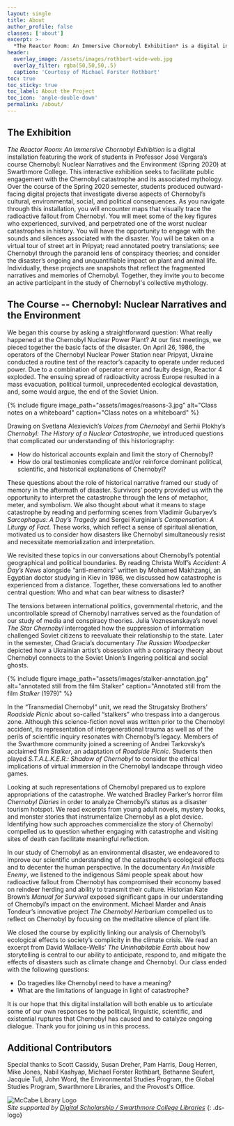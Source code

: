 ```yaml
---
layout: single
title: About
author_profile: false
classes: ['about']
excerpt: >-
  *The Reactor Room: An Immersive Chornobyl Exhibition* is a digital installation featuring the work of students in Professor José Vergara’s course Chernobyl: Nuclear Narratives and the Environment (Spring 2020) at Swarthmore College. This interactive exhibition seeks to facilitate public engagement with the Chornobyl catastrophe and its associated mythology.
header:
  overlay_image: /assets/images/rothbart-wide-web.jpg
  overlay_filter: rgba(50,50,50,.5)
  caption: 'Courtesy of Michael Forster Rothbart'
toc: true
toc_sticky: true
toc_label: About the Project
toc_icon: 'angle-double-down'
permalink: /about/
---
```


## The Exhibition

*The Reactor Room: An Immersive Chornobyl Exhibition* is a digital installation featuring the work of students in Professor José Vergara’s course Chernobyl: Nuclear Narratives and the Environment (Spring 2020) at Swarthmore College. This interactive exhibition seeks to facilitate public engagement with the Chernobyl catastrophe and its associated mythology. Over the course of the Spring 2020 semester, students produced outward-facing digital projects that investigate diverse aspects of Chernobyl’s cultural, environmental, social, and political consequences. As you navigate through this installation, you will encounter maps that visually trace the radioactive fallout from Chernobyl. You will meet some of the key figures who experienced, survived, and perpetrated one of the worst nuclear catastrophes in history. You will have the opportunity to engage with the sounds and silences associated with the disaster. You will be taken on a virtual tour of street art in Pripyat; read annotated poetry translations; see Chernobyl through the paranoid lens of conspiracy theories; and consider the disaster’s ongoing and unquantifiable impact on plant and animal life. Individually, these projects are snapshots that reflect the fragmented narratives and memories of Chernobyl. Together, they invite you to become an active participant in the study of Chernobyl's collective mythology.

## The Course -- Chernobyl: Nuclear Narratives and the Environment 

We began this course by asking a straightforward question: What really happened at the Chernobyl Nuclear Power Plant? At our first meetings, we pieced together the basic facts of the disaster. On April 26, 1986, the operators of the Chernobyl Nuclear Power Station near Pripyat, Ukraine conducted a routine test of the reactor’s capacity to operate under reduced power. Due to a combination of operator error and faulty design, Reactor 4 exploded. The ensuing spread of radioactivity across Europe resulted in a mass evacuation, political turmoil, unprecedented ecological devastation, and, some would argue, the end of the Soviet Union.

{% include figure image_path="assets/images/reasons-3.jpg" alt="Class notes on a whiteboard" caption="Class notes on a whiteboard" %}

Drawing on Svetlana Alexievich’s *Voices from Chernobyl* and Serhii Plokhy’s *Chernobyl: The History of a Nuclear Catastrophe*, we introduced questions that complicated our understanding of this historiography: 

- How do historical accounts explain and limit the story of Chernobyl?  
- How do oral testimonies complicate and/or reinforce dominant political, scientific, and historical explanations of Chernobyl? 

These questions about the role of historical narrative framed our study of memory in the aftermath of disaster. Survivors’ poetry provided us with the opportunity to interpret the catastrophe through the lens of metaphor, meter, and symbolism. We also thought about what it means to stage catastrophe by reading and performing scenes from Vladimir Gubaryev’s *Sarcophagus: A Day’s Tragedy* and Sergei Kurginian’s *Compensation: A Liturgy of Fact*. These works, which reflect a sense of spiritual alienation, motivated us to consider how disasters like Chernobyl simultaneously resist and necessitate memorialization and interpretation. 

We revisited these topics in our conversations about Chernobyl’s potential geographical and political boundaries. By reading Christa Wolf’s *Accident: A Day’s News* alongside “anti-memoirs” written by Mohamed Makhzangi, an Egyptian doctor studying in Kiev in 1986, we discussed how catastrophe is experienced from a distance. Together, these conversations led to another central question: Who and what can bear witness to disaster? 

The tensions between international politics, governmental rhetoric, and the uncontrollable spread of Chernobyl narratives served as the foundation of our study of media and conspiracy theories. Julia Voznesenskaya’s novel *The Star Chernobyl* interrogated how the suppression of information challenged Soviet citizens to reevaluate their relationship to the state. Later in the semester, Chad Gracia’s documentary *The Russian Woodpecker* depicted how a Ukrainian artist’s obsession with a conspiracy theory about Chernobyl connects to the Soviet Union’s lingering political and social ghosts.

{% include figure image_path="assets/images/stalker-annotation.jpg" alt="annotated still from the film Stalker" caption="Annotated still from the film *Stalker* (1979)" %}

In the “Transmedial Chernobyl” unit, we read the Strugatsky Brothers’ *Roadside Picnic* about so-called “stalkers” who trespass into a dangerous zone. Although this science-fiction novel was written prior to the Chernobyl accident, its representation of intergenerational trauma as well as of the perils of scientific inquiry resonates with Chernobyl’s legacy. Members of the Swarthmore community joined a screening of Andrei Tarkovsky’s acclaimed film *Stalker*, an adaptation of *Roadside Picnic*. Students then played *S.T.A.L.K.E.R.: Shadow of Chernobyl* to consider the ethical implications of virtual immersion in the Chernobyl landscape through video games.

Looking at such representations of Chernobyl prepared us to explore appropriations of the catastrophe. We watched Bradley Parker’s horror film *Chernobyl Diaries* in order to analyze Chernobyl’s status as a disaster tourism hotspot. We read excerpts from young adult novels, mystery books, and monster stories that instrumentalize Chernobyl as a plot device. Identifying how such approaches commercialize the story of Chernobyl compelled us to question whether engaging with catastrophe and visiting sites of death can facilitate meaningful reflection. 

In our study of Chernobyl as an environmental disaster, we endeavored to improve our scientific understanding of the catastrophe’s ecological effects and to decenter the human perspective. In the documentary *An Invisible Enemy*, we listened to the indigenous Sámi people speak about how radioactive fallout from Chernobyl has compromised their economy based on reindeer herding and ability to transmit their culture. Historian Kate Brown’s *Manual for Survival* exposed significant gaps in our understanding of Chernobyl’s impact on the environment. Michael Marder and Anais Tondeur’s innovative project *The Chernobyl Herbarium* compelled us to reflect on Chernobyl by focusing on the meditative silence of plant life. 

We closed the course by explicitly linking our analysis of Chernobyl’s ecological effects to society’s complicity in the climate crisis. We read an excerpt from David Wallace-Wells’ *The Uninhabitable Earth* about how storytelling is central to our ability to anticipate, respond to, and mitigate the effects of disasters such as climate change and Chernobyl. Our class ended with the following questions:

- Do tragedies like Chernobyl need to have a meaning?  
- What are the limitations of language in light of catastrophe?

It is our hope that this digital installation will both enable us to articulate some of our own responses to the political, linguistic, scientific, and existential ruptures that Chernobyl has caused and to catalyze ongoing dialogue. Thank you for joining us in this process. 

## Additional Contributors

Special thanks to Scott Cassidy, Susan Dreher, Pam Harris, Doug Herren, Mike Jones, Nabil Kashyap, Michael Forster Rothbart, Bethanne Seufert, Jacquie Tull, John Word, the Environmental Studies Program, the Global Studies Program, Swarthmore Libraries, and the Provost's Office.

![McCabe Library Logo](../assets/images/LibraryLogo_finalfinal.png)  
*Site supported by [Digital Scholarship / Swarthmore College Libraries](http://ds.swarthmore.edu/)*
{: .ds-logo}
<!--stackedit_data:
eyJoaXN0b3J5IjpbMTcyNzg5MzcwMl19
-->
